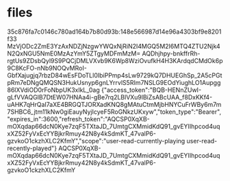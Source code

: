 # files

35c876fa7c0146c780ad164b7b80d93b:148e566987d14e96a4303bf9e8201f33
MzVjODc2ZmE3YzAxNDZjNzgwYWQxNjRiN2I4MGQ5M2I6MTQ4ZTU2Njk4N2QxNGU5NmE0MzAzYmY5ZTgyMDFmMzM=
AQDhjhpy-bnkffrRh-rgtUs9ZDsbQyl9S9PQCjDMLVXvb9K6Wp8WziOvufkH4H3KArdqdCMdOk6p9C8KcFO-nNb9NOQvMRoI-GbfXajugjq7rbzD84wEsFDoTLl0IbiPPmp4sLw9729kQ7DHUEGhSp_2A5cPGtpRm7eDNgQMQSN3HukUsnyp6gnLYrrvlS5RIm7NSLG9EOdYiughLO1Aupgg86lXVdiOD0rFoNbpUK3xlkL_0ag
{"access_token":"BQB-HENnZUwI-gLfVVAQGIB7DtEW07HNAa4i-gBe7rq2LBlVXu9lBiZsABcUAA_f8DxKKf4-uAHK7qHrQaI7aXE4BRGQTJORXadKNQ8gMAtuCtmMjbHNYCuFrWBy6m7m7SHBC6_jtm11kNw0giEauyNyjIcyeF5RoGNkzUKxyw","token_type":"Bearer","expires_in":3600,"refresh_token":"AQCSP0XqXB-mOXqdap66dcN0Kye7zqF5TXtaJD_7UmtgCXMmidKdQ91_gvEYIIhpcod4uqxXZ52FyVxEcYYBjkrRmuy42N8y4kSdmKT_47valP6-gzvkoO1ckzhXLC2KfmY","scope":"user-read-currently-playing user-read-recently-played"}
AQCSP0XqXB-mOXqdap66dcN0Kye7zqF5TXtaJD_7UmtgCXMmidKdQ91_gvEYIIhpcod4uqxXZ52FyVxEcYYBjkrRmuy42N8y4kSdmKT_47valP6-gzvkoO1ckzhXLC2KfmY
